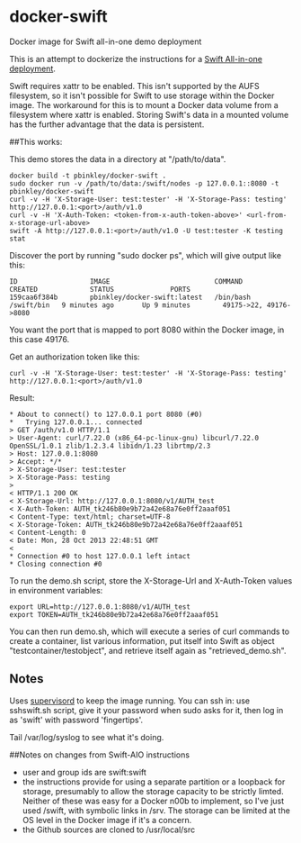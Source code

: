 docker-swift
============

Docker image for Swift all-in-one demo deployment

This is an attempt to dockerize the instructions for a [Swift All-in-one deployment](http://docs.openstack.org/developer/swift/development_saio.html). 

Swift requires xattr to be enabled. This isn't supported by the AUFS filesystem, so it isn't possible for Swift to use storage within the Docker image. The workaround for this is to mount a Docker data volume from a filesystem where xattr is enabled. Storing Swift's data in a mounted volume has the further advantage that the data is persistent.

##This works:

This demo stores the data in a directory at "/path/to/data".
```
docker build -t pbinkley/docker-swift .
sudo docker run -v /path/to/data:/swift/nodes -p 127.0.0.1::8080 -t pbinkley/docker-swift
curl -v -H 'X-Storage-User: test:tester' -H 'X-Storage-Pass: testing' http://127.0.0.1:<port>/auth/v1.0
curl -v -H 'X-Auth-Token: <token-from-x-auth-token-above>' <url-from-x-storage-url-above>
swift -A http://127.0.0.1:<port>/auth/v1.0 -U test:tester -K testing stat
```

Discover the port by running "sudo docker ps", which will give output like this:

```
ID                  IMAGE                          COMMAND               CREATED             STATUS              PORTS
159caa6f384b        pbinkley/docker-swift:latest   /bin/bash /swift/bin   9 minutes ago       Up 9 minutes        49175->22, 49176->8080   
```

You want the port that is mapped to port 8080 within the Docker image, in this case 49176.

Get an authorization token like this:

```
curl -v -H 'X-Storage-User: test:tester' -H 'X-Storage-Pass: testing' http://127.0.0.1:<port>/auth/v1.0
```

Result:

```
* About to connect() to 127.0.0.1 port 8080 (#0)
*   Trying 127.0.0.1... connected
> GET /auth/v1.0 HTTP/1.1
> User-Agent: curl/7.22.0 (x86_64-pc-linux-gnu) libcurl/7.22.0 OpenSSL/1.0.1 zlib/1.2.3.4 libidn/1.23 librtmp/2.3
> Host: 127.0.0.1:8080
> Accept: */*
> X-Storage-User: test:tester
> X-Storage-Pass: testing
> 
< HTTP/1.1 200 OK
< X-Storage-Url: http://127.0.0.1:8080/v1/AUTH_test
< X-Auth-Token: AUTH_tk246b80e9b72a42e68a76e0ff2aaaf051
< Content-Type: text/html; charset=UTF-8
< X-Storage-Token: AUTH_tk246b80e9b72a42e68a76e0ff2aaaf051
< Content-Length: 0
< Date: Mon, 28 Oct 2013 22:48:51 GMT
< 
* Connection #0 to host 127.0.0.1 left intact
* Closing connection #0
```

To run the demo.sh script, store the X-Storage-Url and X-Auth-Token values in environment variables:

```
export URL=http://127.0.0.1:8080/v1/AUTH_test
export TOKEN=AUTH_tk246b80e9b72a42e68a76e0ff2aaaf051
```

You can then run demo.sh, which will execute a series of curl commands to create a container, list various information, put itself into Swift as object "testcontainer/testobject", and retrieve itself again as "retrieved_demo.sh".

## Notes

Uses [supervisord](http://supervisord.org/) to keep the image running. You can ssh in: use sshswift.sh script, give it your password when sudo asks for it, then log in as 'swift' with password 'fingertips'.

Tail /var/log/syslog to see what it's doing.

##Notes on changes from Swift-AIO instructions

- user and group ids are swift:swift
- the instructions provide for using a separate partition or a loopback for storage, presumably to allow the storage capacity to be strictly limted. Neither of these was easy for a Docker n00b to implement, so I've just used /swift, with symbolic links in /srv. The storage can be limited at the OS level in the Docker image if it's a concern.
- the Github sources are cloned to /usr/local/src
